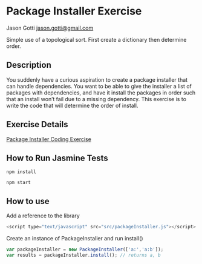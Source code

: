 # Package Installer Exercise
Jason Gotti
[jason.gotti@gmail.com](mailto:jason.gotti@gmail.com)

Simple use of a topological sort. First create a dictionary then determine order.


## Description
You suddenly have a curious aspiration to create a package installer that can handle dependencies. You want to be able to give the installer a list of packages with dependencies, and have it install the packages in order such that an install won’t fail due to a missing dependency.
This exercise is to write the code that will determine the order of install.

## Exercise Details

[Package Installer Coding Exercise](/PackageInstallerCodingExercise.pdf)

## How to Run Jasmine Tests

```
npm install
```

```
npm start
```

## How to use

Add a reference to the library
```javascript
<script type="text/javascript" src="src/packageInstaller.js"></script>
```
Create an instance of PackageInstaller and run install()
```javascript
var packageInstaller = new PackageInstaller(['a:','a:b']);
var results = packageInstaller.install(); // returns a, b
```
